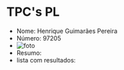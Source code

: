# TPC's PL
+ Nome: Henrique Guimarães Pereira
+ Número: 97205
+ ![foto](https://github.com/hgp22.png?size=40)
+ Resumo:
+ lista com resultados:
